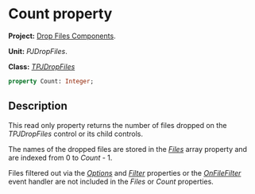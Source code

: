# Count property #

**Project:** [Drop Files Components](../API.md).

**Unit:** _PJDropFiles_.

**Class:** _[TPJDropFiles](./TPJDropFiles.md)_

```pascal
property Count: Integer;
```

## Description ##

This read only property returns the number of files dropped on the _TPJDropFiles_ control or its child controls.

The names of the dropped files are stored in the _[Files](./TPJDropFiles-Files.md)_ array property and are indexed from 0 to _Count_ - 1.

Files filtered out via the _[Options](./TPJDropFiles-Options.md)_ and _[Filter](./TPJDropFiles-Filter.md)_ properties or the _[OnFileFilter](./TPJDropFiles-OnFileFilter.md)_ event handler are not included in the _Files_ or _Count_ properties.
